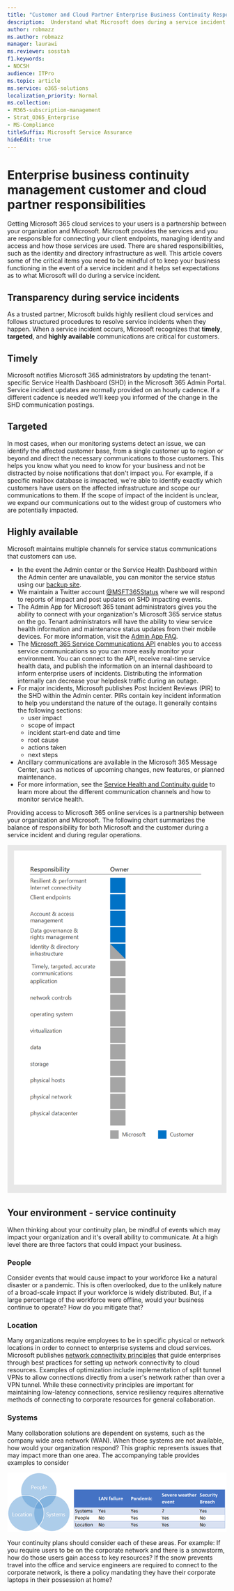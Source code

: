 ```yaml
---
title: "Customer and Cloud Partner Enterprise Business Continuity Responsibilities"
description:  Understand what Microsoft does during a service incident so you can better prepare your business continuity plans.
author: robmazz
ms.author: robmazz
manager: laurawi
ms.reviewer: sosstah
f1.keywords:
- NOCSH
audience: ITPro
ms.topic: article
ms.service: o365-solutions
localization_priority: Normal
ms.collection: 
- M365-subscription-management
- Strat_O365_Enterprise
- MS-Compliance
titleSuffix: Microsoft Service Assurance
hideEdit: true
---
```


# Enterprise business continuity management customer and cloud partner responsibilities

Getting Microsoft 365 cloud services to your users is a partnership between your organization and Microsoft. Microsoft provides the services and you are responsible for connecting your client endpoints, managing identity and access and how those services are used. There are shared responsibilities, such as the identity and directory infrastructure as well. This article covers some of the critical items you need to be mindful of to keep your business functioning in the event of a service incident and it helps set expectations as to what Microsoft will do during a service incident.

## Transparency during service incidents

As a trusted partner, Microsoft  builds highly resilient cloud services and follows structured procedures to resolve service incidents when they happen. When a service incident occurs, Microsoft recognizes that **timely**, **targeted**, and **highly available** communications are critical for customers.

## Timely

Microsoft notifies Microsoft 365 administrators by updating the tenant-specific Service Health Dashboard (SHD) in the Microsoft 365 Admin Portal. Service incident updates are normally provided on an hourly cadence. If a different cadence is needed we'll keep you informed of the change in the SHD communication postings.

## Targeted

In most cases, when our monitoring systems detect an issue, we can identify the affected customer base, from a single customer up to region or beyond and direct the necessary communications to those customers. This helps you know what you need to know for your business and not be distracted by noise notifications that don't impact you. For example, if a specific mailbox database is impacted, we're able to identify exactly which customers have users on the affected infrastructure and scope our communications to them. If the scope of impact of the incident is unclear, we expand our communications out to the widest group of customers who are potentially impacted.

## Highly available

Microsoft maintains multiple channels for service status communications that customers can use.

- In the event the Admin center or the Service Health Dashboard within the Admin center are unavailable, you can monitor the service status using our [backup site](https://status.office365.com/).
- We maintain a Twitter account [@MSFT365Status](https://twitter.com/msft365status?lang=en) where we will respond to reports of impact and post updates on SHD impacting events.
- The Admin App for Microsoft 365 tenant administrators gives you the ability to connect with your organization's Microsoft 365 service status on the go. Tenant administrators will have the ability to view service health information and maintenance status updates from their mobile devices. For more information, visit the [Admin App FAQ](/office365/admin/admin-overview/admin-mobile-app).
- The [Microsoft 365 Service Communications API](/office365/servicedescriptions/office-365-platform-service-description/service-health-and-continuity#office-365-service-communications-api) enables you to access service communications so you can more easily monitor your environment. You can connect to the API, receive real-time service health data, and publish the information on an internal dashboard to inform enterprise users of incidents. Distributing the information internally can decrease your helpdesk traffic during an outage.
- For major incidents, Microsoft publishes Post Incident Reviews (PIR) to the SHD within the Admin center. PIRs contain key incident information to help you understand the nature of the outage. It generally contains the following sections:
    - user impact
    - scope of impact
    - incident start-end date and time
    - root cause
    - actions taken
    - next steps
- Ancillary communications are available in the Microsoft 365 Message Center, such as notices of upcoming changes, new features, or planned maintenance.
- For more information, see the [Service Health and Continuity guide](/office365/servicedescriptions/office-365-platform-service-description/service-health-and-continuity) to learn more about the different communication channels and how to monitor service health.

Providing access to Microsoft 365 online services is a partnership between your organization and Microsoft. The following chart summarizes the balance of responsibility for both Microsoft and the customer during a service incident and during regular operations.

![balance of customer and Microsoft responsibilities](../media/responsibilities.png)

## Your environment - service continuity

When thinking about your continuity plan, be mindful of events which may impact your organization and it's overall ability to communicate. At a high level there are three factors that could impact your business.

### People

Consider events that would cause impact to your workforce like a natural disaster or a pandemic. This is often overlooked, due to the unlikely nature of a broad-scale impact if your workforce is widely distributed. But, if a large percentage of the workforce were offline, would your business continue to operate? How do you mitigate that?

### Location

Many organizations require employees to be in specific physical or network locations in order to connect to enterprise systems and cloud services.  
Microsoft publishes [network connectivity principles](/microsoft-365/enterprise/microsoft-365-network-connectivity-principles) that guide enterprises through best practices for setting up network connectivity to cloud resources. Examples of optimization include implementation of split tunnel VPNs to allow connections directly from a user's network rather than over a VPN tunnel.  While these connectivity principles are important for maintaining low-latency connections, service resiliency requires alternative methods of connecting to corporate resources for general collaboration.

### Systems

Many collaboration solutions are dependent on systems, such as the company wide area network (WAN). When those systems are not available, how would your organization respond?
This graphic represents issues that may impact more than one area. The accompanying table provides examples to consider

![Venn diagram of systems](../media/venn-diagram.png)

Your continuity plans should consider each of these areas. For example: If you require users to be on the corporate network and there is a snowstorm, how do those users gain access to key resources? If the snow prevents travel into the office and service engineers are required to connect to the corporate network, is there a policy mandating they have their corporate laptops in their possession at home?
